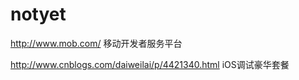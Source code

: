 # notyet
http://www.mob.com/  移动开发者服务平台


http://www.cnblogs.com/daiweilai/p/4421340.html iOS调试豪华套餐
